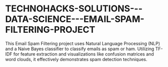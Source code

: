 # TECHNOHACKS-SOLUTIONS---DATA-SCIENCE---EMAIL-SPAM-FILTERING-PROJECT
This Email Spam Filtering project uses Natural Language Processing (NLP) and a Naive Bayes classifier to classify emails as spam or ham. Utilizing TF-IDF for feature extraction and visualizations like confusion matrices and word clouds, it effectively demonstrates spam detection techniques.
